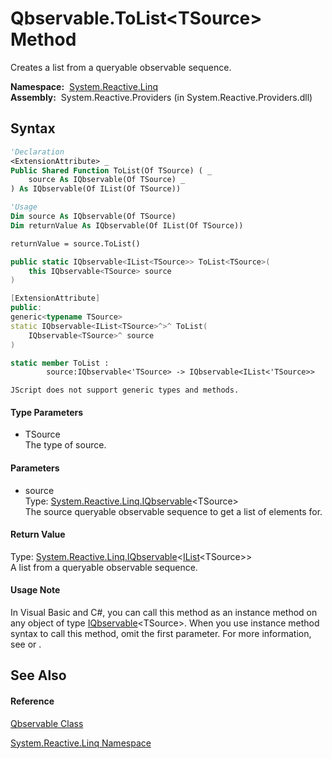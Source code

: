 # Qbservable.ToList\<TSource\> Method

Creates a list from a queryable observable sequence.

**Namespace:**  [System.Reactive.Linq](System.Reactive.Linq\System.Reactive.Linq.md)  
**Assembly:**  System.Reactive.Providers (in System.Reactive.Providers.dll)

## Syntax

```vb
'Declaration
<ExtensionAttribute> _
Public Shared Function ToList(Of TSource) ( _
    source As IQbservable(Of TSource) _
) As IQbservable(Of IList(Of TSource))
```

```vb
'Usage
Dim source As IQbservable(Of TSource)
Dim returnValue As IQbservable(Of IList(Of TSource))

returnValue = source.ToList()
```

```csharp
public static IQbservable<IList<TSource>> ToList<TSource>(
    this IQbservable<TSource> source
)
```

```c++
[ExtensionAttribute]
public:
generic<typename TSource>
static IQbservable<IList<TSource>^>^ ToList(
    IQbservable<TSource>^ source
)
```

```fsharp
static member ToList : 
        source:IQbservable<'TSource> -> IQbservable<IList<'TSource>> 
```

```jscript
JScript does not support generic types and methods.
```

#### Type Parameters

- TSource  
  The type of source.

#### Parameters

- source  
  Type: [System.Reactive.Linq.IQbservable](IQbservable\IQbservable(TSource).md)\<TSource\>  
  The source queryable observable sequence to get a list of elements for.

#### Return Value

Type: [System.Reactive.Linq.IQbservable](IQbservable\IQbservable(TSource).md)\<[IList](https://msdn.microsoft.com/en-us/library/5y536ey6)\<TSource\>\>  
A list from a queryable observable sequence.

#### Usage Note

In Visual Basic and C\#, you can call this method as an instance method on any object of type [IQbservable](IQbservable\IQbservable(TSource).md)\<TSource\>. When you use instance method syntax to call this method, omit the first parameter. For more information, see [](https://msdn.microsoft.com/en-us/library/Bb384936) or [](https://msdn.microsoft.com/en-us/library/Bb383977).

## See Also

#### Reference

[Qbservable Class](Qbservable\Qbservable.md)

[System.Reactive.Linq Namespace](System.Reactive.Linq\System.Reactive.Linq.md)
